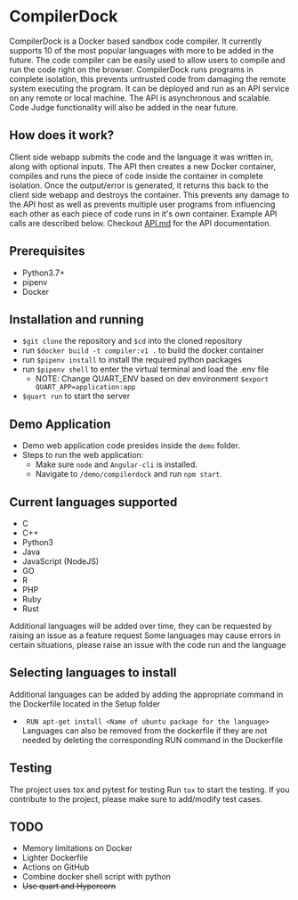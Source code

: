 # CompilerDock
CompilerDock is a Docker based sandbox code compiler. It currently supports 10 of the most popular languages with more to be added in the future. The code compiler can be easily used to allow users to compile and run the code right on the browser. CompilerDock runs programs in complete isolation, this prevents untrusted code from damaging the remote system executing the program. It can be deployed and run as an API service on any remote or local machine. The API is asynchronous and scalable. Code Judge functionality will also be added in the near future. 
## How does it work?
Client side webapp submits the code and the language it was written in, along with optional inputs. The API then creates a new Docker container, compiles and runs the piece of code inside the container in complete isolation. Once the output/error is generated, it returns this back to the client side webapp and destroys the container. This prevents any damage to the API host as well as prevents multiple user programs from influencing each other as each piece of code runs in it's own container. Example API calls are described below. Checkout [API.md](https://github.com/amanmalali/CompilerDock/blob/mridul303-patch-1/API.md) for the API documentation.
## Prerequisites
* Python3.7+
* pipenv
* Docker
## Installation and running
* ```$git clone``` the repository and ```$cd``` into the cloned repository
* run ```$docker build -t compiler:v1 .``` to build the docker container
* run ```$pipenv install``` to install the required python packages
* run ```$pipenv shell``` to enter the virtual terminal and load the .env file
  * NOTE: Change QUART_ENV based on dev environment ```$export QUART_APP=application:app```
* ```$quart run``` to start the server

## Demo Application
* Demo web application code presides inside the ```demo``` folder.
* Steps to run the web application:
  * Make sure ```node``` and ```Angular-cli``` is installed.
  * Navigate to ```/demo/compilerdock``` and run ```npm start```.
## Current languages supported 
* C
* C++
* Python3
* Java
* JavaScript (NodeJS)
* GO
* R
* PHP
* Ruby
* Rust

Additional languages will be added over time, they can be requested by raising an issue as a feature request
Some languages may cause errors in certain situations, please raise an issue with the code run and the language

## Selecting languages to install
Additional languages can be added by adding the appropriate command in the Dockerfile located in the Setup folder
* ``` RUN apt-get install <Name of ubuntu package for the language>```
Languages can also be removed from the dockerfile if they are not needed by deleting the corresponding RUN command in the Dockerfile

## Testing
The project uses tox and pytest for testing
Run ```tox``` to start the testing. 
If you contribute to the project, please make sure to add/modify test cases.


## TODO
* Memory limitations on Docker
* Lighter Dockerfile
* Actions on GitHub
* Combine docker shell script with python
* ~~Use quart and Hypercorn~~
